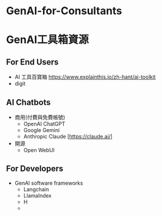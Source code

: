 # GenAI-for-Consultants


# GenAI工具箱資源
## For End Users
- AI 工具百寶箱 https://www.explainthis.io/zh-hant/ai-toolkit
- digit
## AI Chatbots
- 商用(付費與免費帳號)
	- OpenAI ChatGPT
	- Google Gemini
	- Anthropic Claude [https://claude.ai/]
- 開源
	- Open WebUI
## For Developers
- GenAI software frameworks
	- Langchain
	- LlamaIndex
	- H
	- 

